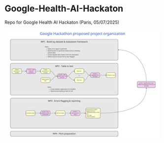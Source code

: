 # Google-Health-AI-Hackaton
Repo for Google Health AI Hackaton (Paris, 05/07/2025)

![Diagram](https://github.com/tarantop/Google-Health-AI-Hackaton/blob/main/Google%20Hackathon.png?raw=true)
